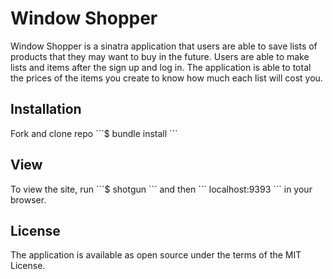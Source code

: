 <h1>Window Shopper</h1
<p>Window Shopper is a sinatra application that users are able to save lists of products that they may want to buy in the future. 
 Users are able to make lists and items after the sign up and log in. The application is able to total the prices of the items 
 you create to know how much each list will cost you.
 </p>
 
<h2>Installation </h2>
Fork and clone repo
 ```$ bundle install ```
 
 <h2>View</h2>
 To view the site, run ```$ shotgun ``` and then ``` localhost:9393 ``` in your browser.

 
 <h2>License</h2>
 The application is available as open source under the terms of the MIT License.
